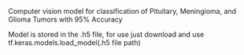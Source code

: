 Computer vision model for classification of Pituitary, Meningioma, and Glioma Tumors with 95% Accuracy

Model is stored in the .h5 file, for use just download and use tf.keras.models.load_model(.h5 file path)
